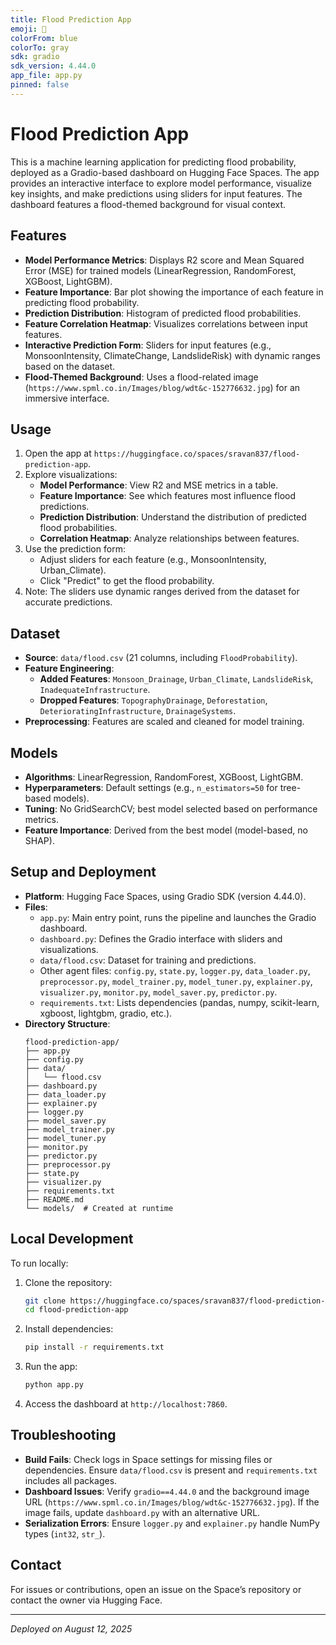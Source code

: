 ```yaml
---
title: Flood Prediction App
emoji: 🌊
colorFrom: blue
colorTo: gray
sdk: gradio
sdk_version: 4.44.0
app_file: app.py
pinned: false
---
```


# Flood Prediction App
This is a machine learning application for predicting flood probability, deployed as a Gradio-based dashboard on Hugging Face Spaces. The app provides an interactive interface to explore model performance, visualize key insights, and make predictions using sliders for input features. The dashboard features a flood-themed background for visual context.

## Features
- **Model Performance Metrics**: Displays R2 score and Mean Squared Error (MSE) for trained models (LinearRegression, RandomForest, XGBoost, LightGBM).
- **Feature Importance**: Bar plot showing the importance of each feature in predicting flood probability.
- **Prediction Distribution**: Histogram of predicted flood probabilities.
- **Feature Correlation Heatmap**: Visualizes correlations between input features.
- **Interactive Prediction Form**: Sliders for input features (e.g., MonsoonIntensity, ClimateChange, LandslideRisk) with dynamic ranges based on the dataset.
- **Flood-Themed Background**: Uses a flood-related image (`https://www.spml.co.in/Images/blog/wdt&c-152776632.jpg`) for an immersive interface.

## Usage
1. Open the app at `https://huggingface.co/spaces/sravan837/flood-prediction-app`.
2. Explore visualizations:
   - **Model Performance**: View R2 and MSE metrics in a table.
   - **Feature Importance**: See which features most influence flood predictions.
   - **Prediction Distribution**: Understand the distribution of predicted flood probabilities.
   - **Correlation Heatmap**: Analyze relationships between features.
3. Use the prediction form:
   - Adjust sliders for each feature (e.g., MonsoonIntensity, Urban_Climate).
   - Click "Predict" to get the flood probability.
4. Note: The sliders use dynamic ranges derived from the dataset for accurate predictions.

## Dataset
- **Source**: `data/flood.csv` (21 columns, including `FloodProbability`).
- **Feature Engineering**:
  - **Added Features**: `Monsoon_Drainage`, `Urban_Climate`, `LandslideRisk`, `InadequateInfrastructure`.
  - **Dropped Features**: `TopographyDrainage`, `Deforestation`, `DeterioratingInfrastructure`, `DrainageSystems`.
- **Preprocessing**: Features are scaled and cleaned for model training.

## Models
- **Algorithms**: LinearRegression, RandomForest, XGBoost, LightGBM.
- **Hyperparameters**: Default settings (e.g., `n_estimators=50` for tree-based models).
- **Tuning**: No GridSearchCV; best model selected based on performance metrics.
- **Feature Importance**: Derived from the best model (model-based, no SHAP).

## Setup and Deployment
- **Platform**: Hugging Face Spaces, using Gradio SDK (version 4.44.0).
- **Files**:
  - `app.py`: Main entry point, runs the pipeline and launches the Gradio dashboard.
  - `dashboard.py`: Defines the Gradio interface with sliders and visualizations.
  - `data/flood.csv`: Dataset for training and predictions.
  - Other agent files: `config.py`, `state.py`, `logger.py`, `data_loader.py`, `preprocessor.py`, `model_trainer.py`, `model_tuner.py`, `explainer.py`, `visualizer.py`, `monitor.py`, `model_saver.py`, `predictor.py`.
  - `requirements.txt`: Lists dependencies (pandas, numpy, scikit-learn, xgboost, lightgbm, gradio, etc.).
- **Directory Structure**:
  ```
  flood-prediction-app/
  ├── app.py
  ├── config.py
  ├── data/
  │   └── flood.csv
  ├── dashboard.py
  ├── data_loader.py
  ├── explainer.py
  ├── logger.py
  ├── model_saver.py
  ├── model_trainer.py
  ├── model_tuner.py
  ├── monitor.py
  ├── predictor.py
  ├── preprocessor.py
  ├── state.py
  ├── visualizer.py
  ├── requirements.txt
  ├── README.md
  └── models/  # Created at runtime
  ```

## Local Development
To run locally:
1. Clone the repository:
   ```bash
   git clone https://huggingface.co/spaces/sravan837/flood-prediction-app
   cd flood-prediction-app
   ```
2. Install dependencies:
   ```bash
   pip install -r requirements.txt
   ```
3. Run the app:
   ```bash
   python app.py
   ```
4. Access the dashboard at `http://localhost:7860`.

## Troubleshooting
- **Build Fails**: Check logs in Space settings for missing files or dependencies. Ensure `data/flood.csv` is present and `requirements.txt` includes all packages.
- **Dashboard Issues**: Verify `gradio==4.44.0` and the background image URL (`https://www.spml.co.in/Images/blog/wdt&c-152776632.jpg`). If the image fails, update `dashboard.py` with an alternative URL.
- **Serialization Errors**: Ensure `logger.py` and `explainer.py` handle NumPy types (`int32`, `str_`).

## Contact
For issues or contributions, open an issue on the Space’s repository or contact the owner via Hugging Face.

---
*Deployed on August 12, 2025*